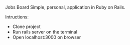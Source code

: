 Jobs Board
Simple, personal, application in Ruby on Rails.

Intructions:
- Clone project
- Run rails server on the terminal
- Open localhost:3000 on browser
